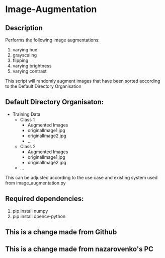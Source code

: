 # Image-Augmentation

## Description

Performs the following image augmentations:

1. varying hue
2. grayscaling
3. flipping
4. varying brightness
5. varying contrast

This script will randomly augment images that have been sorted according to the Default Directory Organisation

## Default Directory Organisaton:

- Training Data
  - Class 1
    - Augmented Images
    - originalImage1.jpg
    - originalImage2.jpg
    - ...
  - Class 2
    - Augmented Images
    - originalImage1.jpg
    - originalImage2.jpg
  - ...

This can be adjusted according to the use case and existing system used from image_augmentation.py

## Required dependencies:

1. pip install numpy
2. pip install opencv-python

## This is a change made from Github

## This is a change made from nazarovenko's PC
